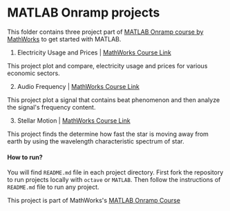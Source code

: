 # MATLAB Onramp projects

This folder contains three project part of [MATLAB Onramp course by MathWorks](https://matlabacademy.mathworks.com/R2018b/portal.html?course=gettingstarted) to get started with MATLAB.

1. Electricity Usage and Prices | [MathWorks Course Link](https://matlabacademy.mathworks.com/R2018b/portal.html?course=gettingstarted#chapter=10&lesson=2&section=1)

This project plot and compare, electricity usage and prices for various economic sectors. 

2. Audio Frequency | [MathWorks Course Link](https://matlabacademy.mathworks.com/R2018b/portal.html?course=gettingstarted#chapter=10&lesson=2&section=1)

This project plot a signal that contains beat phenomenon and then analyze the signal's frequency content.

3. Stellar Motion | [MathWorks Course Link](https://matlabacademy.mathworks.com/R2018b/portal.html?course=gettingstarted#chapter=14&lesson=1&section=1)

This project finds the determine how fast the star is moving away from earth by using the wavelength characteristic spectrum of star.

#### How to run?
You will find `README.md` file in each project directory. First fork the repository to run projects locally with `octave` or `MATLAB`. Then follow the instructions of `README.md` file to run any project.

This project is part of MathWorks's [MATLAB Onramp Course](https://matlabacademy.mathworks.com/R2018b/portal.html?course=gettingstarted)
